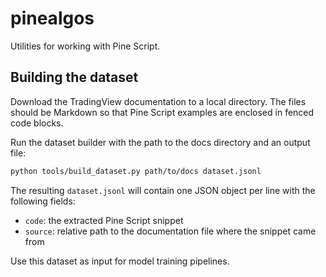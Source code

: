# pinealgos

Utilities for working with Pine Script.

## Building the dataset

Download the TradingView documentation to a local directory. The files should be Markdown so that Pine Script examples are enclosed in fenced code blocks.

Run the dataset builder with the path to the docs directory and an output file:

```bash
python tools/build_dataset.py path/to/docs dataset.jsonl
```

The resulting `dataset.jsonl` will contain one JSON object per line with the following fields:

- `code`: the extracted Pine Script snippet
- `source`: relative path to the documentation file where the snippet came from

Use this dataset as input for model training pipelines.

